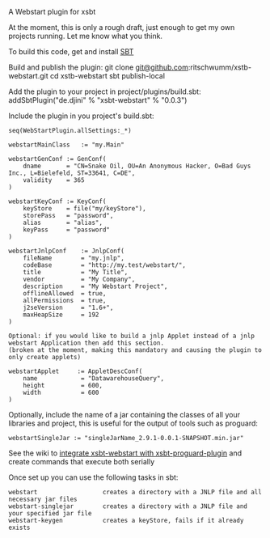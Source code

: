 [integrate xsbt-webstart with xsbt-proguard-plugin]: https://github.com/cessationoftime/xsbt-webstart/wiki/Webstart-Integration-with-Proguard-plugin
[SBT]: https://github.com/harrah/xsbt

A Webstart plugin for xsbt

At the moment, this is only a rough draft, just enough to get my own
projects running. Let me know what you think.

To build this code, get and install [SBT] 

Build and publish the plugin:
    git clone git@github.com:ritschwumm/xstb-webstart.git
    cd xstb-webstart
    sbt publish-local
    
Add the plugin to your project in project/plugins/build.sbt:
    addSbtPlugin("de.djini" % "xsbt-webstart" % "0.0.3")
    
Include the plugin in you project's build.sbt:

    seq(WebStartPlugin.allSettings:_*)
    
    webstartMainClass   := "my.Main"
    
    webstartGenConf := GenConf(
        dname       = "CN=Snake Oil, OU=An Anonymous Hacker, O=Bad Guys Inc., L=Bielefeld, ST=33641, C=DE",
        validity    = 365
    )

    webstartKeyConf := KeyConf(
        keyStore    = file("my/keyStore"),
        storePass   = "password",
        alias       = "alias",
        keyPass     = "password"
    )
    
    webstartJnlpConf    := JnlpConf(
        fileName        = "my.jnlp",
        codeBase        = "http://my.test/webstart/",
        title           = "My Title",
        vendor          = "My Company",
        description     = "My Webstart Project",
        offlineAllowed  = true,
        allPermissions  = true,
        j2seVersion     = "1.6+",
        maxHeapSize     = 192
    )

    Optional: if you would like to build a jnlp Applet instead of a jnlp webstart Application then add this section. 
    (broken at the moment, making this mandatory and causing the plugin to only create applets)
    
    webstartApplet     := AppletDescConf(
    	name 			= "DatawarehouseQuery",
    	height			= 600,
    	width			= 600
    )

Optionally, include the name of a jar containing the classes of all your libraries and project, 
this is useful for the output of tools such as proguard:

    webstartSingleJar := "singleJarName_2.9.1-0.0.1-SNAPSHOT.min.jar"

See the wiki to [integrate xsbt-webstart with xsbt-proguard-plugin] and create commands that execute both serially

Once set up you can use the following tasks in sbt:

    webstart                  creates a directory with a JNLP file and all necessary jar files
    webstart-singlejar        creates a directory with a JNLP file and your specified jar file
    webstart-keygen           creates a keyStore, fails if it already exists

